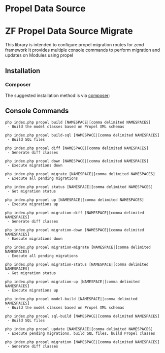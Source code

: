 # Propel Data Source
# ZF Propel Data Source Migrate

This library is intended to configure propel migration routes for zend framework
It provides multiple console commands to perform migration and updates on Modules using propel

## Installation

### Composer

The suggested installation method is via [composer](http://getcomposer.org/):

## Console Commands

```
php index.php propel build [NAMESPACE|[comma delimited NAMESPACES]                
 - Build the model classes based on Propel XML schemas
```

```
php index.php propel build-sql [NAMESPACE|[comma delimited NAMESPACES]            
 - Build SQL files
```

```
php index.php propel diff [NAMESPACE|[comma delimited NAMESPACES]                 
 - Generate diff classes
```

```
php index.php propel down [NAMESPACE|[comma delimited NAMESPACES]                 
 - Execute migrations down
```

```
php index.php propel migrate [NAMESPACE|[comma delimited NAMESPACES]              
 - Execute all pending migrations
```

```
php index.php propel status [NAMESPACE|[comma delimited NAMESPACES]               
 - Get migration status
```

```
php index.php propel up [NAMESPACE|[comma delimited NAMESPACES]                   
 - Execute migrations up
```

```
php index.php propel migration-diff [NAMESPACE|[comma delimited NAMESPACES]       
 - Generate diff classes
```

```
php index.php propel migration-down [NAMESPACE|[comma delimited NAMESPACES]       
 - Execute migrations down
```

```
php index.php propel migration-migrate [NAMESPACE|[comma delimited NAMESPACES]    
 - Execute all pending migrations
```

```
php index.php propel migration-status [NAMESPACE|[comma delimited NAMESPACES]     
 - Get migration status
```

```
php index.php propel migration-up [NAMESPACE|[comma delimited NAMESPACES]         
 - Execute migrations up
```

```
php index.php propel model-build [NAMESPACE|[comma delimited NAMESPACES]          
 - Build the model classes based on Propel XML schemas
```

```
php index.php propel sql-build [NAMESPACE|[comma delimited NAMESPACES]            
 - Build SQL files
```

```
php index.php propel update [NAMESPACE|[comma delimited NAMESPACES]               
 - Execute pending migrations, build SQL files, build Propel classes
```

```
php index.php propel migration [NAMESPACE|[comma delimited NAMESPACES]       
 - Generate diff classes
```

